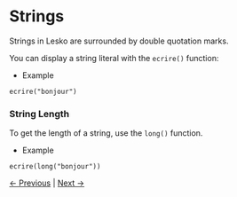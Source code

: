 # Strings

Strings in Lesko are surrounded by double quotation marks.

You can display a string literal with the `ecrire()` function:

* Example

```
ecrire("bonjour")
```

### String Length

To get the length of a string, use the `long()` function.

* Example

```
ecrire(long("bonjour"))
```
[<- Previous](https://github.com/Mohamed-Akram-Hl/Lesko/blob/master/docs/2.%20Getting%20Started/Getting%20Started.md) |
[Next ->](https://github.com/Mohamed-Akram-Hl/docs/blob/main/4.%20Variables/Variables.md)
